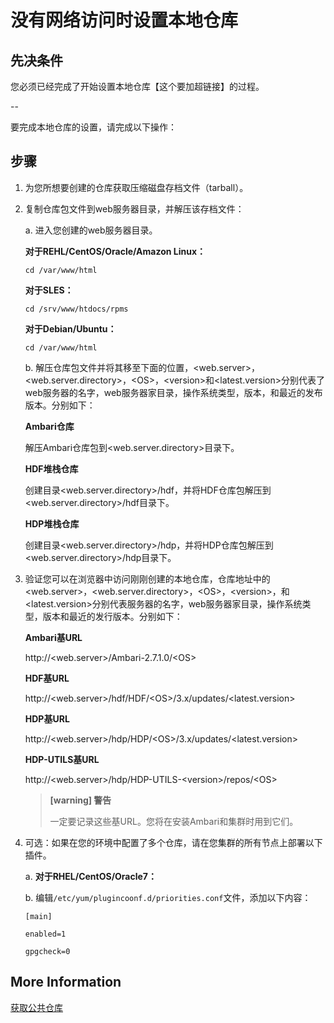 # 没有网络访问时设置本地仓库

## 先决条件

您必须已经完成了开始设置本地仓库【这个要加超链接】的过程。

--

要完成本地仓库的设置，请完成以下操作：

## 步骤

1. 为您所想要创建的仓库获取压缩磁盘存档文件（tarball）。

2. 复制仓库包文件到web服务器目录，并解压该存档文件：

   a. 进入您创建的web服务器目录。

   **对于REHL/CentOS/Oracle/Amazon Linux：**

   ```shell
   cd /var/www/html
   ```

   **对于SLES：**

   ```shell
   cd /srv/www/htdocs/rpms
   ```

   **对于Debian/Ubuntu：**

   ```shell
   cd /var/www/html
   ```

   b. 解压仓库包文件并将其移至下面的位置，&lt;web.server&gt;，&lt;web.server.directory&gt;，&lt;OS&gt;，&lt;version&gt;和&lt;latest.version&gt;分别代表了web服务器的名字，web服务器家目录，操作系统类型，版本，和最近的发布版本。分别如下：

   **Ambari仓库**

   解压Ambari仓库包到&lt;web.server.directory&gt;目录下。

   **HDF堆栈仓库**

   创建目录&lt;web.server.directory&gt;/hdf，并将HDF仓库包解压到&lt;web.server.directory&gt;/hdf目录下。

   **HDP堆栈仓库**

   创建目录&lt;web.server.directory&gt;/hdp，并将HDP仓库包解压到&lt;web.server.directory&gt;/hdp目录下。

3. 验证您可以在浏览器中访问刚刚创建的本地仓库，仓库地址中的&lt;web.server&gt;，&lt;web.server.directory&gt;，&lt;OS&gt;，&lt;version&gt;，和&lt;latest.version&gt;分别代表服务器的名字，web服务器家目录，操作系统类型，版本和最近的发行版本。分别如下：

   **Ambari基URL**

   http://<web.server&gt;/Ambari-2.7.1.0/<OS&gt;

   **HDF基URL**

   http://<web.server&gt;/hdf/HDF/<OS&gt;/3.x/updates/<latest.version&gt;

   **HDP基URL**

   http://<web.server&gt;/hdp/HDP/<OS&gt;/3.x/updates/<latest.version&gt;

   **HDP-UTILS基URL**

   http://<web.server&gt;/hdp/HDP-UTILS-<version&gt;/repos/<OS&gt;

   > **[warning] 警告**
   >
   > 一定要记录这些基URL。您将在安装Ambari和集群时用到它们。

4. 可选：如果在您的环境中配置了多个仓库，请在您集群的所有节点上部署以下插件。

   a. **对于RHEL/CentOS/Oracle7：**

   b. 编辑`/etc/yum/plugincoonf.d/priorities.conf`文件，添加以下内容：

   ```shell
   [main]
   ```

   ```shell
   enabled=1
   ```

   ```shell
   gpgcheck=0
   ```

## More Information

[获取公共仓库](../../03-obtaining-public-repositories/README.md)

